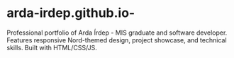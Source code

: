 # arda-irdep.github.io-
Professional portfolio of Arda Írdep - MIS graduate and software developer. Features responsive Nord-themed design, project showcase, and technical skills. Built with HTML/CSS/JS.
